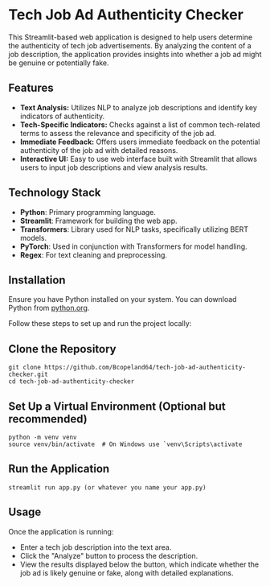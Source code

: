 
# Tech Job Ad Authenticity Checker

This Streamlit-based web application is designed to help users determine the authenticity of tech job advertisements. By analyzing the content of a job description, the application provides insights into whether a job ad might be genuine or potentially fake.

## Features

- **Text Analysis:** Utilizes NLP to analyze job descriptions and identify key indicators of authenticity.
- **Tech-Specific Indicators:** Checks against a list of common tech-related terms to assess the relevance and specificity of the job ad.
- **Immediate Feedback:** Offers users immediate feedback on the potential authenticity of the job ad with detailed reasons.
- **Interactive UI:** Easy to use web interface built with Streamlit that allows users to input job descriptions and view analysis results.

## Technology Stack

- **Python**: Primary programming language.
- **Streamlit**: Framework for building the web app.
- **Transformers**: Library used for NLP tasks, specifically utilizing BERT models.
- **PyTorch**: Used in conjunction with Transformers for model handling.
- **Regex**: For text cleaning and preprocessing.

## Installation

Ensure you have Python installed on your system. You can download Python from [python.org](https://www.python.org/downloads/).

Follow these steps to set up and run the project locally:

## Clone the Repository

   ```
   git clone https://github.com/Bcopeland64/tech-job-ad-authenticity-checker.git
   cd tech-job-ad-authenticity-checker
   
   ```

## Set Up a Virtual Environment (Optional but recommended)

```
python -m venv venv
source venv/bin/activate  # On Windows use `venv\Scripts\activate

```
## Run the Application

```
streamlit run app.py (or whatever you name your app.py)

```

## Usage

Once the application is running:

- Enter a tech job description into the text area.
- Click the "Analyze" button to process the description.
- View the results displayed below the button, which indicate whether the job ad is likely genuine or fake, along with detailed explanations.


